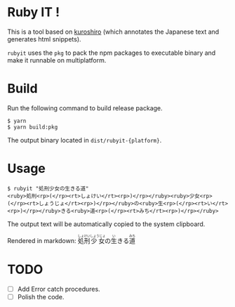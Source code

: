 # Ruby IT !

This is a tool based on [kuroshiro](https://github.com/hexenq/kuroshiro) (which annotates the Japanese text and generates html snippets).

`rubyit` uses the `pkg` to pack the npm packages to executable binary and make it runnable on multiplatform.

# Build

Run the following command to build release package.

```shell
$ yarn
$ yarn build:pkg
```

The output binary located in `dist/rubyit-{platform}`.

# Usage

```shell
$ rubyit "処刑少女の生きる道"
<ruby>処刑<rp>(</rp><rt>しょけい</rt><rp>)</rp></ruby><ruby>少女<rp>(</rp><rt>しょうじょ</rt><rp>)</rp></ruby>の<ruby>生<rp>(</rp><rt>い</rt><rp>)</rp></ruby>きる<ruby>道<rp>(</rp><rt>みち</rt><rp>)</rp></ruby>
```

The output text will be automatically copied to the system clipboard.

Rendered in markdown:  <ruby>処刑<rp>(</rp><rt>しょけい</rt><rp>)</rp></ruby><ruby>少女<rp>(</rp><rt>しょうじょ</rt><rp>)</rp></ruby>の<ruby>生<rp>(</rp><rt>い</rt><rp>)</rp></ruby>きる<ruby>道<rp>(</rp><rt>みち</rt><rp>)</rp></ruby>

# TODO

- [ ] Add Error catch procedures.
- [ ] Polish the code.
